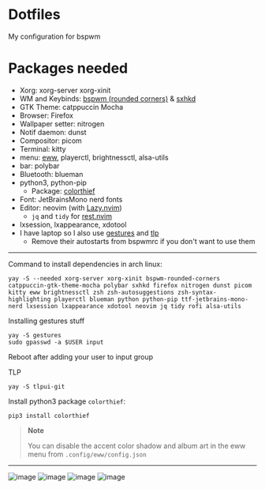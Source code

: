 # Dotfiles
My configuration for bspwm

# Packages needed
- Xorg: xorg-server xorg-xinit
- WM and Keybinds: [bspwm (rounded corners)](https://github.com/phuhl/bspwm-rounded) & [sxhkd](https://github.com/baskerville/sxhkd)
- GTK Theme: catppuccin Mocha
- Browser: Firefox
- Wallpaper setter: nitrogen
- Notif daemon: dunst
- Compositor: picom
- Terminal: kitty
- menu: [eww](https://github.com/elkowar/eww), playerctl, brightnessctl, alsa-utils
- bar: polybar
- Bluetooth: blueman
- python3, python-pip
  - Package: [colorthief](https://github.com/fengsp/color-thief-py)
- Font: JetBrainsMono nerd fonts
- Editor: neovim (with [Lazy.nvim](https://github.com/folke/lazy.nvim))
  - `jq` and `tidy` for [rest.nvim](https://github.com/rest-nvim/rest.nvim)
- lxsession, lxappearance, xdotool
- I have laptop so I also use [gestures](https://aur.archlinux.org/packages/gestures) and [tlp](https://wiki.archlinux.org/title/TLP)
  - Remove their autostarts from bspwmrc if you don't want to use them

___
Command to install dependencies in arch linux:
```
yay -S --needed xorg-server xorg-xinit bspwm-rounded-corners catppuccin-gtk-theme-mocha polybar sxhkd firefox nitrogen dunst picom kitty eww brightnessctl zsh zsh-autosuggestions zsh-syntax-highlighting playerctl blueman python python-pip ttf-jetbrains-mono-nerd lxsession lxappearance xdotool neovim jq tidy rofi alsa-utils
```
Installing gestures stuff
```
yay -S gestures
sudo gpasswd -a $USER input
```
Reboot after adding your user to input group

TLP
```
yay -S tlpui-git
```

Install python3 package `colorthief`:
```
pip3 install colorthief
```

> **Note**
>
> You can disable the accent color shadow and album art in the eww menu from `.config/eww/config.json`
___
![image](https://github.com/TheEmperor342/dots/assets/83999665/33e7eb61-4f28-4163-a96b-d5b292b19925)
![image](https://github.com/TheEmperor342/dots/assets/83999665/e0c0d74d-d44a-48aa-9e08-fb716e41b2f7)
![image](https://github.com/TheEmperor342/dots/assets/83999665/a9bbc1cb-f9fc-464c-abc6-bd1758b07441)
![image](https://github.com/TheEmperor342/dots/assets/83999665/6c71d08f-b842-436d-9a29-aef4adccdc34)


